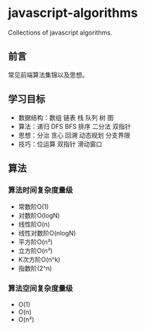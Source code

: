 # javascript-algorithms
Collections of javascript algorithms.

## 前言
常见前端算法集锦以及思想。

## 学习目标
+ 数据结构：数组 链表 栈 队列 树 图
+ 算法：递归 DFS BFS 排序 二分法 双指针
+ 思想：分治 贪心 回溯 动态规划 分支界限
+ 技巧：位运算 双指针 滑动窗口

## 算法

### 算法时间复杂度量级
+ 常数阶O(1)
+ 对数阶O(logN)
+ 线性阶O(n)
+ 线性对数阶O(nlogN)
+ 平方阶O(n²)
+ 立方阶O(n³)
+ K次方阶O(n^k)
+ 指数阶(2^n)

### 算法空间复杂度量级
+ O(1)
+ O(n)
+ O(n²)


